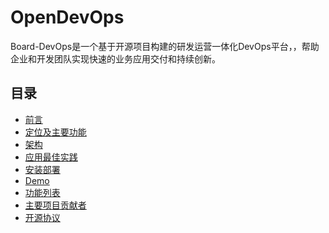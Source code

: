 # OpenDevOps
Board-DevOps是一个基于开源项目构建的研发运营一体化DevOps平台，，帮助企业和开发团队实现快速的业务应用交付和持续创新。

## 目录

- [前言]()
- [定位及主要功能]()
- [架构]()
- [应用最佳实践](https://github.com/inspursoft/DevOps)
- [安装部署]()
- [Demo]()
- [功能列表]()
- [主要项目贡献者](https://github.com/inspursoft/DevOps/graphs/contributors)
- [开源协议](LICENSE)

